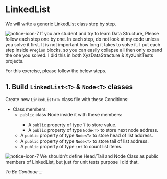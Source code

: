 # LinkedList<T>
We will write a generic LinkedList<T> class step by step.

![notice-icon-7](https://user-images.githubusercontent.com/25789969/135717888-486318b4-7b6b-41ee-af24-bbeb181bb032.png) If you are student and try to learn Data Structure, Please follow each step one by one. In each step, do not look at my code unless you solve it first. It is not important how long it takes to solve it. I put each step inside `#region` blocks, so you can easily collapse all then only expand the one you solved. I did this in both XyzDataStracture & XyzUnitTests projects.

For this exercise, please follow the below steps. 

## 1. Build `LinkedList<T>` & `Node<T>` classes
Create new `LinkedList<T>` class file with these Conditions:
- Class members:
  - `public` class Node<T> inside it with these members:
    - A `public` property of type `T` to store value.
    - A `public` property of type `Node<T>` to store next node address.
  - A `public` property of type `Node<T>` to store head of list address.
  - A `public` property of type `Node<T>` to store tail of list address.
  - A `public` property of type `int` to count list items.

![notice-icon-7](https://user-images.githubusercontent.com/25789969/135717888-486318b4-7b6b-41ee-af24-bbeb181bb032.png) We shouldn't define Head/Tail and Node Class as public members of LinkedList, but just for unit tests purpose I did that.


*~~To Be Continue ...~~*
